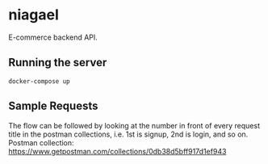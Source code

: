 # niagael
E-commerce backend API.

## Running the server
```
docker-compose up
```

## Sample Requests
The flow can be followed by looking at the number in front of every request title in the postman collections, i.e. 1st is signup, 2nd is login, and so on.  
Postman collection: https://www.getpostman.com/collections/0db38d5bff917d1ef943